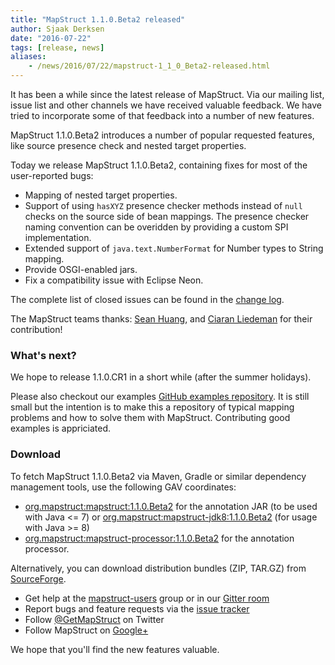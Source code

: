 ```yaml
---
title: "MapStruct 1.1.0.Beta2 released"
author: Sjaak Derksen
date: "2016-07-22"
tags: [release, news]
aliases:
    - /news/2016/07/22/mapstruct-1_1_0_Beta2-released.html
---
```


It has been a while since the latest release of MapStruct. Via our mailing list, issue list and other channels we have received valuable feedback. We have tried to incorporate some of that feedback into a number of new features.

MapStruct 1.1.0.Beta2 introduces a number of popular requested features, like source presence check and nested target properties.

<!--more-->

Today we release MapStruct 1.1.0.Beta2, containing fixes for most of the user-reported bugs:

* Mapping of nested target properties.
* Support of using `hasXYZ` presence checker methods instead of `null` checks on the source side of bean mappings. The presence checker naming convention can be overidden by providing a custom SPI implementation.
* Extended support of `java.text.NumberFormat` for Number types to String mapping.
* Provide OSGI-enabled jars.
* Fix a compatibility issue with Eclipse Neon.

The complete list of closed issues can be found in the [change log](https://github.com/mapstruct/mapstruct/issues?q=milestone%3A1.1.0.Beta2).

The MapStruct teams thanks: [Sean Huang](https://github.com/seanjob), and [Ciaran Liedeman](https://github.com/cliedeman) for their contribution! 

### What's next?

We hope to release 1.1.0.CR1 in a short while (after the summer holidays).

Please also checkout our examples [GitHub examples repository](https://github.com/mapstruct/mapstruct-examples). It is still small but the intention is to make this a repository of typical mapping problems and how to solve them with MapStruct. Contributing good examples is appriciated.

### Download

To fetch MapStruct 1.1.0.Beta2 via Maven, Gradle or similar dependency management tools, use the following GAV coordinates:

* [org.mapstruct:mapstruct:1.1.0.Beta2](http://search.maven.org/#artifactdetails|org.mapstruct|mapstruct|1.1.0.Beta2|jar) for the annotation JAR (to be used with Java <= 7) or [org.mapstruct:mapstruct-jdk8:1.1.0.Beta2](http://search.maven.org/#artifactdetails|org.mapstruct|mapstruct-jdk8|1.1.0.Beta2|jar) (for usage with Java >= 8)
* [org.mapstruct:mapstruct-processor:1.1.0.Beta2](http://search.maven.org/#artifactdetails|org.mapstruct|mapstruct-processor|1.1.0.Beta2|jar) for the annotation processor.

Alternatively, you can download distribution bundles (ZIP, TAR.GZ) from [SourceForge](http://sourceforge.net/projects/mapstruct/files/1.1.0.Beta2/).

* Get help at the [mapstruct-users](https://groups.google.com/forum/?fromgroups#!forum/mapstruct-users) group or in our [Gitter room](https://gitter.im/mapstruct/mapstruct-users)
* Report bugs and feature requests via the [issue tracker](https://github.com/mapstruct/mapstruct/issues)
* Follow [@GetMapStruct](https://twitter.com/GetMapStruct) on Twitter
* Follow MapStruct on [Google+](https://plus.google.com/u/0/118070742567787866481/posts)

We hope that you'll find the new features valuable.
